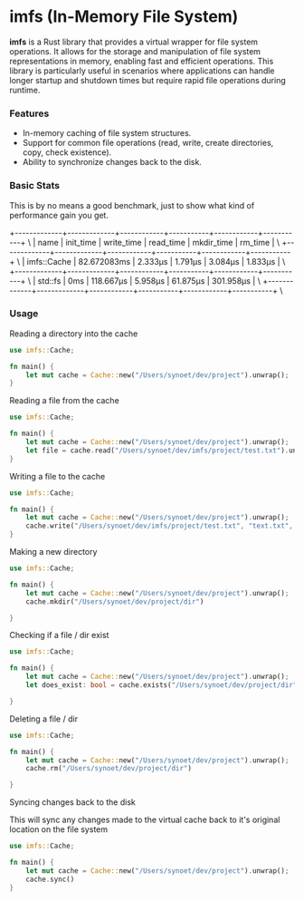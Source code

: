 # imfs (In-Memory File System)
**imfs** is a Rust library that provides a virtual wrapper for file system operations. It allows for the storage and manipulation of file system representations in memory, enabling fast and efficient operations. This library is particularly useful in scenarios where applications can handle longer startup and shutdown times but require rapid file operations during runtime.
### Features 
- In-memory caching of file system structures.
- Support for common file operations (read, write, create directories, copy, check existence).
- Ability to synchronize changes back to the disk.

### Basic Stats

This is by no means a good benchmark, just to show what kind of performance gain you get.

+-------------+-------------+------------+-----------+------------+-----------+ \\
| name        | init_time   | write_time | read_time | mkdir_time | rm_time   | \\
+-------------+-------------+------------+-----------+------------+-----------+ \\
| imfs::Cache | 82.672083ms | 2.333µs    | 1.791µs   | 3.084µs    | 1.833µs   | \\
+-------------+-------------+------------+-----------+------------+-----------+ \\
| std::fs     | 0ms         | 118.667µs  | 5.958µs   | 61.875µs   | 301.958µs | \\
+-------------+-------------+------------+-----------+------------+-----------+ \\



### Usage

Reading a directory into the cache
```rust 
use imfs::Cache;

fn main() {
    let mut cache = Cache::new("/Users/synoet/dev/project").unwrap();
}
```

Reading a file from the cache
```rust
use imfs::Cache;

fn main() {
    let mut cache = Cache::new("/Users/synoet/dev/project").unwrap();
    let file = cache.read("/Users/synoet/dev/imfs/project/test.txt").unwrap();
}
```

Writing a file to the cache
```rust
use imfs::Cache;

fn main() {
    let mut cache = Cache::new("/Users/synoet/dev/project").unwrap();
    cache.write("/Users/synoet/dev/imfs/project/test.txt", "text.txt", vec![0,0,0,0]);
}
```

Making a new directory
```rust
use imfs::Cache;

fn main() {
    let mut cache = Cache::new("/Users/synoet/dev/project").unwrap();
    cache.mkdir("/Users/synoet/dev/project/dir")

}
```

Checking if a file / dir exist
```rust
use imfs::Cache;

fn main() {
    let mut cache = Cache::new("/Users/synoet/dev/project").unwrap();
    let does_exist: bool = cache.exists("/Users/synoet/dev/project/dir")

}
```

Deleting a file / dir
```rust
use imfs::Cache;

fn main() {
    let mut cache = Cache::new("/Users/synoet/dev/project").unwrap();
    cache.rm("/Users/synoet/dev/project/dir")

}
```

Syncing changes back to the disk


This will sync any changes made to the virtual cache back to it's original location on the file system
```rust
use imfs::Cache;

fn main() {
    let mut cache = Cache::new("/Users/synoet/dev/project").unwrap();
    cache.sync()
}
```
